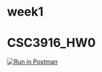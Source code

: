 # week1
# CSC3916_HW0
[![Run in Postman](https://run.pstmn.io/button.svg)](https://app.getpostman.com/run-collection/03209bc4877e7362f07b#?env%5BHomework%200%5D=W3sidmFsdWUiOiJUdXJpbmciLCJrZXkiOiJib29rX3RpdGxlIiwiZW5hYmxlZCI6dHJ1ZX0seyJ2YWx1ZSI6IkM5V1FibTRvdkZvQyIsImtleSI6ImlkIiwiZW5hYmxlZCI6dHJ1ZX1d)